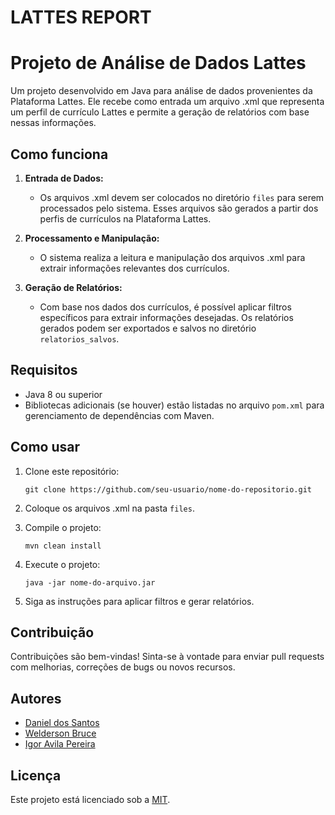 # LATTES REPORT

# Projeto de Análise de Dados Lattes

Um projeto desenvolvido em Java para análise de dados provenientes da Plataforma Lattes. Ele recebe como entrada um arquivo .xml que representa um perfil de currículo Lattes e permite a geração de relatórios com base nessas informações.

## Como funciona

1. **Entrada de Dados:**
   - Os arquivos .xml devem ser colocados no diretório `files` para serem processados pelo sistema. Esses arquivos são gerados a partir dos perfis de currículos na Plataforma Lattes.

2. **Processamento e Manipulação:**
   - O sistema realiza a leitura e manipulação dos arquivos .xml para extrair informações relevantes dos currículos.

3. **Geração de Relatórios:**
   - Com base nos dados dos currículos, é possível aplicar filtros específicos para extrair informações desejadas. Os relatórios gerados podem ser exportados e salvos no diretório `relatorios_salvos`.

## Requisitos

- Java 8 ou superior
- Bibliotecas adicionais (se houver) estão listadas no arquivo `pom.xml` para gerenciamento de dependências com Maven.

## Como usar

1. Clone este repositório:
   ```
   git clone https://github.com/seu-usuario/nome-do-repositorio.git
   ```

3. Coloque os arquivos .xml na pasta `files`.

4. Compile o projeto:
    ```
    mvn clean install
    ```

4. Execute o projeto:
    ```
    java -jar nome-do-arquivo.jar
    ```
    
5. Siga as instruções para aplicar filtros e gerar relatórios.

## Contribuição

Contribuições são bem-vindas! Sinta-se à vontade para enviar pull requests com melhorias, correções de bugs ou novos recursos.

## Autores

- [Daniel dos Santos](https://github.com/dsantosr)
- [Welderson Bruce](https://github.com/brvcelose)
- [Igor Avila Pereira](https://github.com/IgorAvilaPereira)   

## Licença

Este projeto está licenciado sob a [MIT](https://opensource.org/license/mit).
